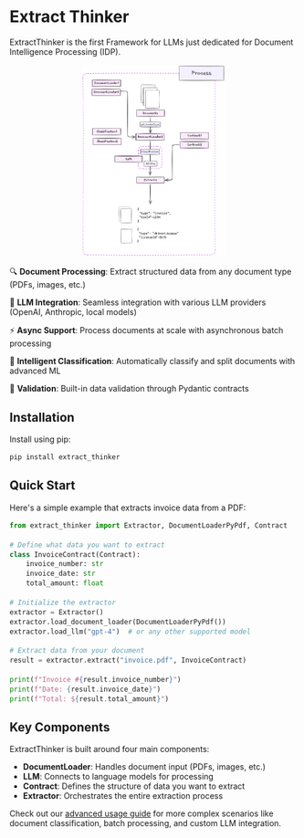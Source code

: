 # Extract Thinker

ExtractThinker is the first Framework for LLMs just dedicated for Document Intelligence Processing (IDP).

<div align="center">
  <img src="../assets/extract-thinker-overview.png" alt="Extract Thinker Overview" width="50%">
</div>

🔍 **Document Processing**: Extract structured data from any document type (PDFs, images, etc.)

🤖 **LLM Integration**: Seamless integration with various LLM providers (OpenAI, Anthropic, local models)

⚡ **Async Support**: Process documents at scale with asynchronous batch processing

🧠 **Intelligent Classification**: Automatically classify and split documents with advanced ML

🎯 **Validation**: Built-in data validation through Pydantic contracts

## Installation

Install using pip:

```bash
pip install extract_thinker
```

## Quick Start

Here's a simple example that extracts invoice data from a PDF:

```python
from extract_thinker import Extractor, DocumentLoaderPyPdf, Contract

# Define what data you want to extract
class InvoiceContract(Contract):
    invoice_number: str
    invoice_date: str
    total_amount: float

# Initialize the extractor
extractor = Extractor()
extractor.load_document_loader(DocumentLoaderPyPdf())
extractor.load_llm("gpt-4")  # or any other supported model

# Extract data from your document
result = extractor.extract("invoice.pdf", InvoiceContract)

print(f"Invoice #{result.invoice_number}")
print(f"Date: {result.invoice_date}")
print(f"Total: ${result.total_amount}")
```

## Key Components

ExtractThinker is built around four main components:

- **DocumentLoader**: Handles document input (PDFs, images, etc.)
- **LLM**: Connects to language models for processing
- **Contract**: Defines the structure of data you want to extract
- **Extractor**: Orchestrates the entire extraction process

Check out our [advanced usage guide](./advanced-usage.md) for more complex scenarios like document classification, batch processing, and custom LLM integration.